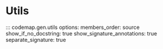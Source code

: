 # Utils

::: codemap.gen.utils
    options:
      members_order: source
      show_if_no_docstring: true
      show_signature_annotations: true
      separate_signature: true


